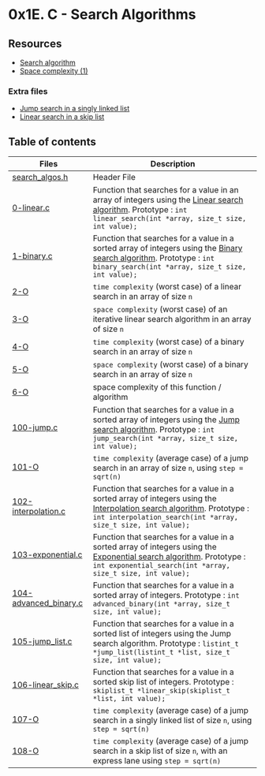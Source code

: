 # 0x1E. C - Search Algorithms

## Resources
- [Search algorithm](https://en.wikipedia.org/wiki/Search_algorithm)
- [Space complexity (1)](https://www.geeksforgeeks.org/g-fact-86/)

### Extra files
- [Jump search in a singly linked list ](./listint)
- [Linear search in a skip list](./skiplist)

## Table of contents
Files | Description
----- | -----------
[search_algos.h](./search_algos.h) | Header File
[0-linear.c](./0-linear.c) | Function that searches for a value in an array of integers using the [Linear search algorithm](https://en.wikipedia.org/wiki/Linear_search). Prototype : ```int linear_search(int *array, size_t size, int value);```
[1-binary.c](./1-binary.c) | Function that searches for a value in a sorted array of integers using the [Binary search algorithm](https://en.wikipedia.org/wiki/Binary_search_algorithm). Prototype : ```int binary_search(int *array, size_t size, int value);```
[2-O](./2-O) | ```time complexity``` (worst case) of a linear search in an array of size ```n```
[3-O](./3-O) | ```space complexity``` (worst case) of an iterative linear search algorithm in an array of size ```n```
[4-O](./4-O) | ```time complexity``` (worst case) of a binary search in an array of size ```n```
[5-O](./5-O) | ```space complexity``` (worst case) of a binary search in an array of size ```n```
[6-O](./6-O) | space complexity of this function / algorithm
[100-jump.c](./100-jump.c) | Function that searches for a value in a sorted array of integers using the [Jump search algorithm](https://en.wikipedia.org/wiki/Jump_search). Prototype : ```int jump_search(int *array, size_t size, int value);```
[101-O](./101-O) | ```time complexity``` (average case) of a jump search in an array of size ```n```, using ```step = sqrt(n)```
[102-interpolation.c](./102-interpolation.c) | Function that searches for a value in a sorted array of integers using the [Interpolation search algorithm](https://en.wikipedia.org/wiki/Interpolation_search). Prototype : ```int interpolation_search(int *array, size_t size, int value);```
[103-exponential.c](./103-exponential.c) | Function that searches for a value in a sorted array of integers using the [Exponential search algorithm](https://en.wikipedia.org/wiki/Exponential_search). Prototype : ```int exponential_search(int *array, size_t size, int value);```
[104-advanced_binary.c](./104-advanced_binary.c) | Function that searches for a value in a sorted array of integers. Prototype : ```int advanced_binary(int *array, size_t size, int value);```
[105-jump_list.c](./105-jump_list.c) | Function that searches for a value in a sorted list of integers using the Jump search algorithm. Prototype : ```listint_t *jump_list(listint_t *list, size_t size, int value);```
[106-linear_skip.c](./106-linear_skip.c) | Function that searches for a value in a sorted skip list of integers. Prototype : ```skiplist_t *linear_skip(skiplist_t *list, int value);```
[107-O](./107-O) | ```time complexity``` (average case) of a jump search in a singly linked list of size ```n```, using ```step = sqrt(n)```
[108-O](./108-O) | ```time complexity``` (average case) of a jump search in a skip list of size ```n```, with an express lane using ```step = sqrt(n)```
